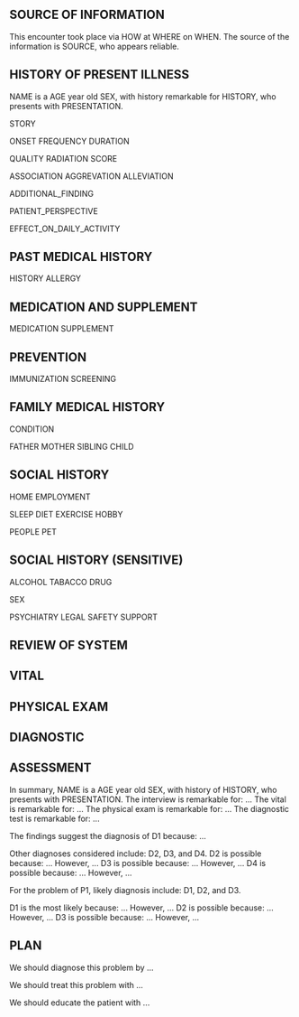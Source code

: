 ## SOURCE OF INFORMATION

This encounter took place via HOW at WHERE on WHEN.
The source of the information is SOURCE, who appears reliable.

## HISTORY OF PRESENT ILLNESS

NAME is a AGE year old SEX, with history remarkable for HISTORY, who presents with PRESENTATION.

STORY

ONSET
FREQUENCY
DURATION

QUALITY
RADIATION
SCORE

ASSOCIATION
AGGREVATION
ALLEVIATION

ADDITIONAL_FINDING

PATIENT_PERSPECTIVE

EFFECT_ON_DAILY_ACTIVITY

## PAST MEDICAL HISTORY

HISTORY
ALLERGY

## MEDICATION AND SUPPLEMENT

MEDICATION
SUPPLEMENT

## PREVENTION

IMMUNIZATION
SCREENING

## FAMILY MEDICAL HISTORY

CONDITION

FATHER
MOTHER
SIBLING
CHILD

## SOCIAL HISTORY

HOME
EMPLOYMENT

SLEEP
DIET
EXERCISE
HOBBY

PEOPLE
PET

## SOCIAL HISTORY (SENSITIVE)

ALCOHOL
TABACCO
DRUG

SEX

PSYCHIATRY
LEGAL
SAFETY
SUPPORT

## REVIEW OF SYSTEM

## VITAL

## PHYSICAL EXAM

## DIAGNOSTIC

## ASSESSMENT

In summary, NAME is a AGE year old SEX, with history of HISTORY, who presents with PRESENTATION.
The interview is remarkable for: ...
The vital is remarkable for: ...
The physical exam is remarkable for: ...
The diagnostic test is remarkable for: ...

The findings suggest the diagnosis of D1 because: ...

Other diagnoses considered include: D2, D3, and D4.
D2 is possible because: ... However, ...
D3 is possible because: ... However, ...
D4 is possible because: ... However, ...

For the problem of P1, likely diagnosis include: D1, D2, and D3.

D1 is the most likely because: ... However, ...
D2 is possible because: ... However, ...
D3 is possible because: ... However, ...

## PLAN

We should diagnose this problem by ...

We should treat this problem with ...

We should educate the patient with ...
